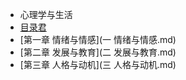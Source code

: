  -  心理学与生活
 - [目录君](README.md)
 - [第一章  情绪与情感](一 情绪与情感.md)
 - [第二章 发展与教育](二 发展与教育.md)
 - [第三章 人格与动机](三 人格与动机.md)
